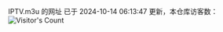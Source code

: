IPTV.m3u 的网址 已于 2024-10-14 06:13:47 更新，本仓库访客数：![Visitor's Count](https://profile-counter.glitch.me/hero1898_tv/count.svg)
